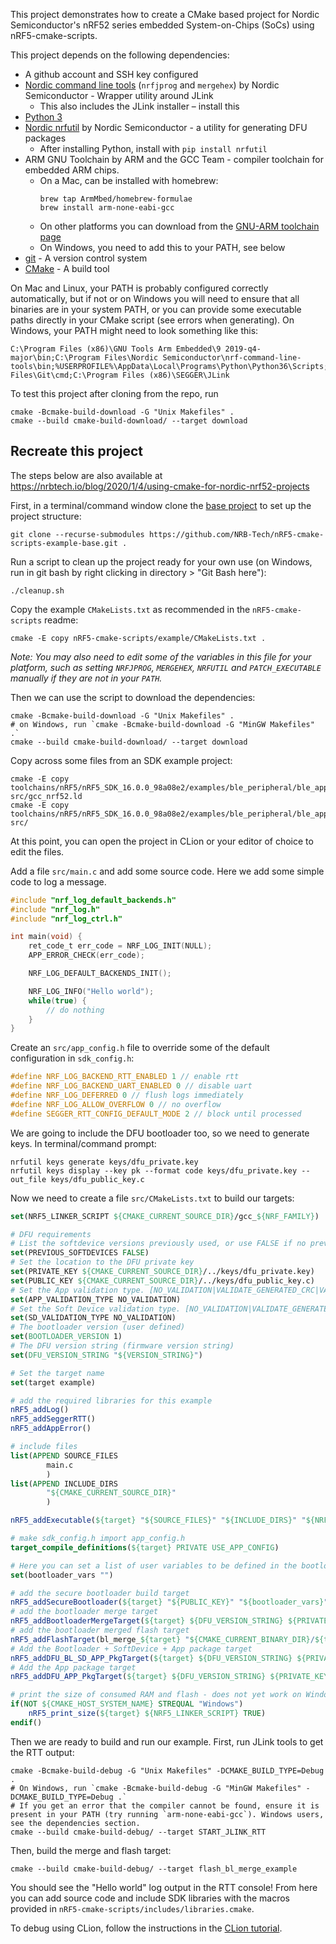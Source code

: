 This project demonstrates how to create a CMake based project for Nordic Semiconductor's nRF52 series embedded System-on-Chips (SoCs) using nRF5-cmake-scripts.

This project depends on the following dependencies:

- A github account and SSH key configured
- [Nordic command line tools](https://www.nordicsemi.com/Software-and-tools/Development-Tools/nRF-Command-Line-Tools/Download#infotabs) (`nrfjprog` and `mergehex`) by Nordic Semiconductor - Wrapper utility around JLink
    - This also includes the JLink installer – install this
- [Python 3](https://www.python.org/)
- [Nordic nrfutil](https://infocenter.nordicsemi.com/index.jsp?topic=%2Fug_nrfutil%2FUG%2Fnrfutil%2Fnrfutil_intro.html) by Nordic Semiconductor - a utility for generating DFU packages
    - After installing Python, install with `pip install nrfutil`  
- ARM GNU Toolchain by ARM and the GCC Team - compiler toolchain for embedded ARM chips.
    - On a Mac, can be installed with homebrew:
        ```shell
        brew tap ArmMbed/homebrew-formulae
        brew install arm-none-eabi-gcc
        ```
    - On other platforms you can download from the [GNU-ARM toolchain page](https://developer.arm.com/tools-and-software/open-source-software/developer-tools/gnu-toolchain/gnu-rm/downloads)
    - On Windows, you need to add this to your PATH, see below
- [git](https://git-scm.com/) - A version control system
- [CMake](https://cmake.org/) - A build tool

On Mac and Linux, your PATH is probably configured correctly automatically, but if not or on Windows you will need to ensure that all binaries are in your system PATH, or you can provide some executable paths directly in your CMake script (see errors when generating). On Windows, your PATH might need to look something like this:
```
C:\Program Files (x86)\GNU Tools Arm Embedded\9 2019-q4-major\bin;C:\Program Files\Nordic Semiconductor\nrf-command-line-tools\bin;%USERPROFILE%\AppData\Local\Programs\Python\Python36\Scripts;C:\Program Files\Git\cmd;C:\Program Files (x86)\SEGGER\JLink
```

To test this project after cloning from the repo, run
```shell
cmake -Bcmake-build-download -G "Unix Makefiles" .
cmake --build cmake-build-download/ --target download
```

## Recreate this project

The steps below are also available at https://nrbtech.io/blog/2020/1/4/using-cmake-for-nordic-nrf52-projects

First, in a terminal/command window clone the [base project](https://github.com/NRB-Tech/nRF5-cmake-scripts-example-base) to set up the project structure:

```shell
git clone --recurse-submodules https://github.com/NRB-Tech/nRF5-cmake-scripts-example-base.git .
```

Run a script to clean up the project ready for your own use (on Windows, run in git bash by right clicking in directory > "Git Bash here"):
```shell
./cleanup.sh
```

Copy the example `CMakeLists.txt` as recommended in the `nRF5-cmake-scripts` readme:
```shell
cmake -E copy nRF5-cmake-scripts/example/CMakeLists.txt .
```

_Note: You may also need to edit some of the variables in this file for your platform, such as setting `NRFJPROG`, `MERGEHEX`, `NRFUTIL` and `PATCH_EXECUTABLE` manually if they are not in your `PATH`._

Then we can use the script to download the dependencies:

```shell
cmake -Bcmake-build-download -G "Unix Makefiles" .
# on Windows, run `cmake -Bcmake-build-download -G "MinGW Makefiles" .`
cmake --build cmake-build-download/ --target download
```

Copy across some files from an SDK example project:

```shell
cmake -E copy toolchains/nRF5/nRF5_SDK_16.0.0_98a08e2/examples/ble_peripheral/ble_app_template/pca10040/s132/armgcc/ble_app_template_gcc_nrf52.ld src/gcc_nrf52.ld
cmake -E copy toolchains/nRF5/nRF5_SDK_16.0.0_98a08e2/examples/ble_peripheral/ble_app_template/pca10040/s132/config/sdk_config.h src/
```

At this point, you can open the project in CLion or your editor of choice to edit the files.

Add a file `src/main.c` and add some source code. Here we add some simple code to log a message.

```c
#include "nrf_log_default_backends.h"
#include "nrf_log.h"
#include "nrf_log_ctrl.h"

int main(void) {
    ret_code_t err_code = NRF_LOG_INIT(NULL);
    APP_ERROR_CHECK(err_code);

    NRF_LOG_DEFAULT_BACKENDS_INIT();

    NRF_LOG_INFO("Hello world");
    while(true) {
        // do nothing
    }
}
```

Create an `src/app_config.h` file to override some of the default configuration in `sdk_config.h`:

```c
#define NRF_LOG_BACKEND_RTT_ENABLED 1 // enable rtt
#define NRF_LOG_BACKEND_UART_ENABLED 0 // disable uart
#define NRF_LOG_DEFERRED 0 // flush logs immediately
#define NRF_LOG_ALLOW_OVERFLOW 0 // no overflow
#define SEGGER_RTT_CONFIG_DEFAULT_MODE 2 // block until processed
```

We are going to include the DFU bootloader too, so we need to generate keys. In terminal/command prompt:

```shell
nrfutil keys generate keys/dfu_private.key
nrfutil keys display --key pk --format code keys/dfu_private.key --out_file keys/dfu_public_key.c
```

Now we need to create a file `src/CMakeLists.txt` to build our targets:

```cmake
set(NRF5_LINKER_SCRIPT ${CMAKE_CURRENT_SOURCE_DIR}/gcc_${NRF_FAMILY})

# DFU requirements
# List the softdevice versions previously used, or use FALSE if no previous softdevices
set(PREVIOUS_SOFTDEVICES FALSE)
# Set the location to the DFU private key
set(PRIVATE_KEY ${CMAKE_CURRENT_SOURCE_DIR}/../keys/dfu_private.key)
set(PUBLIC_KEY ${CMAKE_CURRENT_SOURCE_DIR}/../keys/dfu_public_key.c)
# Set the App validation type. [NO_VALIDATION|VALIDATE_GENERATED_CRC|VALIDATE_GENERATED_SHA256|VALIDATE_ECDSA_P256_SHA256]
set(APP_VALIDATION_TYPE NO_VALIDATION)
# Set the Soft Device validation type. [NO_VALIDATION|VALIDATE_GENERATED_CRC|VALIDATE_GENERATED_SHA256|VALIDATE_ECDSA_P256_SHA256]
set(SD_VALIDATION_TYPE NO_VALIDATION)
# The bootloader version (user defined)
set(BOOTLOADER_VERSION 1)
# The DFU version string (firmware version string)
set(DFU_VERSION_STRING "${VERSION_STRING}")

# Set the target name
set(target example)

# add the required libraries for this example
nRF5_addLog()
nRF5_addSeggerRTT()
nRF5_addAppError()

# include files
list(APPEND SOURCE_FILES
        main.c
        )
list(APPEND INCLUDE_DIRS
        "${CMAKE_CURRENT_SOURCE_DIR}"
        )

nRF5_addExecutable(${target} "${SOURCE_FILES}" "${INCLUDE_DIRS}" "${NRF5_LINKER_SCRIPT}")

# make sdk_config.h import app_config.h
target_compile_definitions(${target} PRIVATE USE_APP_CONFIG)

# Here you can set a list of user variables to be defined in the bootloader makefile (which you have modified yourself)
set(bootloader_vars "")

# add the secure bootloader build target
nRF5_addSecureBootloader(${target} "${PUBLIC_KEY}" "${bootloader_vars}")
# add the bootloader merge target
nRF5_addBootloaderMergeTarget(${target} ${DFU_VERSION_STRING} ${PRIVATE_KEY} ${PREVIOUS_SOFTDEVICES} ${APP_VALIDATION_TYPE} ${SD_VALIDATION_TYPE} ${BOOTLOADER_VERSION})
# add the bootloader merged flash target
nRF5_addFlashTarget(bl_merge_${target} "${CMAKE_CURRENT_BINARY_DIR}/${target}_bl_merged.hex")
# Add the Bootloader + SoftDevice + App package target
nRF5_addDFU_BL_SD_APP_PkgTarget(${target} ${DFU_VERSION_STRING} ${PRIVATE_KEY} ${PREVIOUS_SOFTDEVICES} ${APP_VALIDATION_TYPE} ${SD_VALIDATION_TYPE} ${BOOTLOADER_VERSION})
# Add the App package target
nRF5_addDFU_APP_PkgTarget(${target} ${DFU_VERSION_STRING} ${PRIVATE_KEY} ${PREVIOUS_SOFTDEVICES} ${APP_VALIDATION_TYPE})

# print the size of consumed RAM and flash - does not yet work on Windows
if(NOT ${CMAKE_HOST_SYSTEM_NAME} STREQUAL "Windows")
    nRF5_print_size(${target} ${NRF5_LINKER_SCRIPT} TRUE)
endif()
```

Then we are ready to build and run our example. First, run JLink tools to get the RTT output:

```shell
cmake -Bcmake-build-debug -G "Unix Makefiles" -DCMAKE_BUILD_TYPE=Debug .
# On Windows, run `cmake -Bcmake-build-debug -G "MinGW Makefiles" -DCMAKE_BUILD_TYPE=Debug .` 
# If you get an error that the compiler cannot be found, ensure it is present in your PATH (try running `arm-none-eabi-gcc`). Windows users, see the dependencies section.
cmake --build cmake-build-debug/ --target START_JLINK_RTT
```

Then, build the merge and flash target:
```shell
cmake --build cmake-build-debug/ --target flash_bl_merge_example
```

You should see the "Hello world" log output in the RTT console! From here you can add source code and include SDK libraries with the macros provided in `nRF5-cmake-scripts/includes/libraries.cmake`.

To debug using CLion, follow the instructions in the [CLion tutorial](https://www.nrbtech.io/blog/2020/1/4/using-clion-for-nordic-nrf52-projects).
